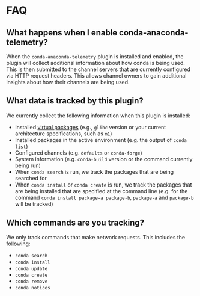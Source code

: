 # FAQ

## What happens when I enable conda-anaconda-telemetry?

When the `conda-anaconda-telemetry` plugin is installed and enabled, the plugin will collect additional
information about how conda is being used. This is then submitted to the channel servers that
are currently configured via HTTP request headers. This allows channel owners to gain additional
insights about how their channels are being used.

## What data is tracked by this plugin?

We currently collect the following information when this plugin is installed:

- Installed [virtual packages](https://docs.conda.io/projects/conda/en/stable/dev-guide/plugins/virtual_packages.html)
  (e.g., `glibc` version or your current architecture specifications, such as `m1`)
- Installed packages in the active environment (e.g. the output of `conda list`)
- Configured channels (e.g. `defaults` or `conda-forge`)
- System information (e.g. `conda-build` version or the command currently being run)
- When `conda search` is run, we track the packages that are being searched for
- When `conda install` or `conda create` is run, we track the packages that are being installed that are
  specified at the command line (e.g. for the command `conda install package-a package-b`, `package-a` and
  `package-b` will be tracked)

## Which commands are you tracking?

We only track commands that make network requests. This includes the following:

- `conda search`
- `conda install`
- `conda update`
- `conda create`
- `conda remove`
- `conda notices`
